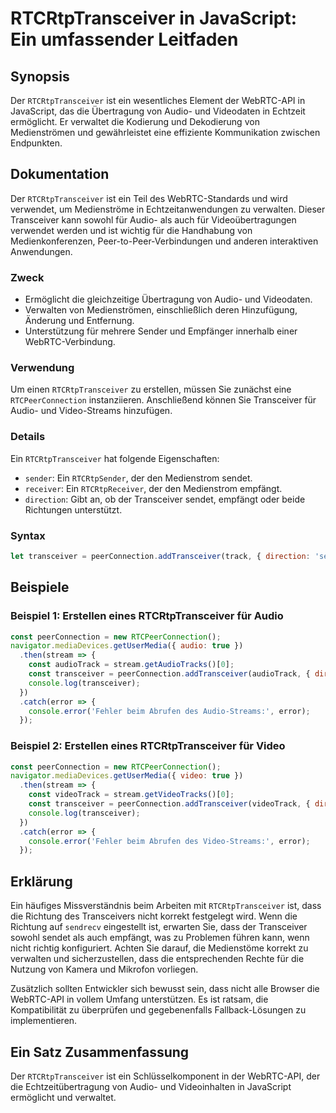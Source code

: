 <!--
Meta Description: # RTCRtpTransceiver in JavaScript: Ein umfassender Leitfaden ## Synopsis Der `RTCRtpTransceiver` ist ein wesentliches Element der WebRTC-API in JavaSc...
Meta Keywords: und, die, der, rtcrtptransceiver, ein
-->

# RTCRtpTransceiver in JavaScript: Ein umfassender Leitfaden

## Synopsis
Der `RTCRtpTransceiver` ist ein wesentliches Element der WebRTC-API in JavaScript, das die Übertragung von Audio- und Videodaten in Echtzeit ermöglicht. Er verwaltet die Kodierung und Dekodierung von Medienströmen und gewährleistet eine effiziente Kommunikation zwischen Endpunkten.

## Dokumentation
Der `RTCRtpTransceiver` ist ein Teil des WebRTC-Standards und wird verwendet, um Medienströme in Echtzeitanwendungen zu verwalten. Dieser Transceiver kann sowohl für Audio- als auch für Videoübertragungen verwendet werden und ist wichtig für die Handhabung von Medienkonferenzen, Peer-to-Peer-Verbindungen und anderen interaktiven Anwendungen.

### Zweck
- Ermöglicht die gleichzeitige Übertragung von Audio- und Videodaten.
- Verwalten von Medienströmen, einschließlich deren Hinzufügung, Änderung und Entfernung.
- Unterstützung für mehrere Sender und Empfänger innerhalb einer WebRTC-Verbindung.

### Verwendung
Um einen `RTCRtpTransceiver` zu erstellen, müssen Sie zunächst eine `RTCPeerConnection` instanziieren. Anschließend können Sie Transceiver für Audio- und Video-Streams hinzufügen.

### Details
Ein `RTCRtpTransceiver` hat folgende Eigenschaften:
- `sender`: Ein `RTCRtpSender`, der den Medienstrom sendet.
- `receiver`: Ein `RTCRtpReceiver`, der den Medienstrom empfängt.
- `direction`: Gibt an, ob der Transceiver sendet, empfängt oder beide Richtungen unterstützt.

### Syntax
```javascript
let transceiver = peerConnection.addTransceiver(track, { direction: 'sendrecv' });
```

## Beispiele

### Beispiel 1: Erstellen eines RTCRtpTransceiver für Audio
```javascript
const peerConnection = new RTCPeerConnection();
navigator.mediaDevices.getUserMedia({ audio: true })
  .then(stream => {
    const audioTrack = stream.getAudioTracks()[0];
    const transceiver = peerConnection.addTransceiver(audioTrack, { direction: 'sendrecv' });
    console.log(transceiver);
  })
  .catch(error => {
    console.error('Fehler beim Abrufen des Audio-Streams:', error);
  });
```

### Beispiel 2: Erstellen eines RTCRtpTransceiver für Video
```javascript
const peerConnection = new RTCPeerConnection();
navigator.mediaDevices.getUserMedia({ video: true })
  .then(stream => {
    const videoTrack = stream.getVideoTracks()[0];
    const transceiver = peerConnection.addTransceiver(videoTrack, { direction: 'sendrecv' });
    console.log(transceiver);
  })
  .catch(error => {
    console.error('Fehler beim Abrufen des Video-Streams:', error);
  });
```

## Erklärung
Ein häufiges Missverständnis beim Arbeiten mit `RTCRtpTransceiver` ist, dass die Richtung des Transceivers nicht korrekt festgelegt wird. Wenn die Richtung auf `sendrecv` eingestellt ist, erwarten Sie, dass der Transceiver sowohl sendet als auch empfängt, was zu Problemen führen kann, wenn nicht richtig konfiguriert. Achten Sie darauf, die Medienstöme korrekt zu verwalten und sicherzustellen, dass die entsprechenden Rechte für die Nutzung von Kamera und Mikrofon vorliegen.

Zusätzlich sollten Entwickler sich bewusst sein, dass nicht alle Browser die WebRTC-API in vollem Umfang unterstützen. Es ist ratsam, die Kompatibilität zu überprüfen und gegebenenfalls Fallback-Lösungen zu implementieren.

## Ein Satz Zusammenfassung
Der `RTCRtpTransceiver` ist ein Schlüsselkomponent in der WebRTC-API, der die Echtzeitübertragung von Audio- und Videoinhalten in JavaScript ermöglicht und verwaltet.